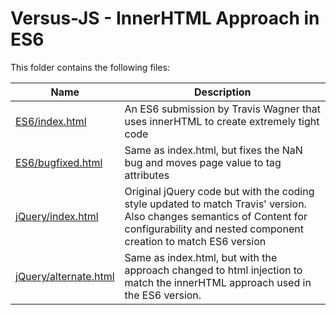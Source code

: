 # Versus-JS - InnerHTML Approach in ES6

This folder contains the following files:

| Name | Description |
| ---- | ----------- |
| [ES6/index.html](ES6/index.html) | An ES6 submission by Travis Wagner that uses innerHTML to create extremely tight code |
| [ES6/bugfixed.html](ES6/bugfixed.html) | Same as index.html, but fixes the NaN bug and moves page value to tag attributes |
| [jQuery/index.html](jQuery/index.html) | Original jQuery code but with the coding style updated to match Travis' version. Also changes semantics of Content for configurability and nested component creation to match ES6 version |
| [jQuery/alternate.html](jQuery/alternate.html) | Same as index.html, but with the approach changed to html injection to match the innerHTML approach used in the ES6 version. |
